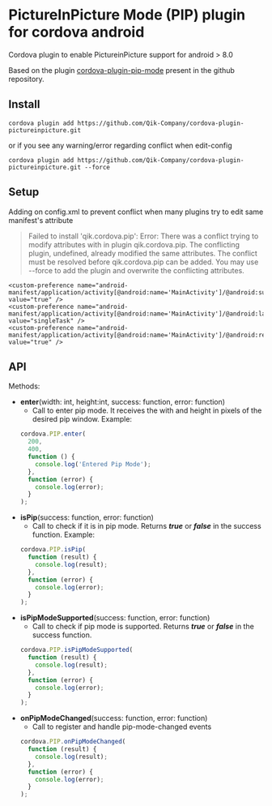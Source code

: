 # PictureInPicture Mode (PIP) plugin for cordova android

Cordova plugin to enable PictureinPicture support for android > 8.0

Based on the plugin [cordova-plugin-pip-mode](https://github.com/efoxbr/cordova-plugin-pip-mode) present in the github repository.

## Install

```
cordova plugin add https://github.com/Qik-Company/cordova-plugin-pictureinpicture.git
```

or if you see any warning/error regarding conflict when edit-config

```
cordova plugin add https://github.com/Qik-Company/cordova-plugin-pictureinpicture.git --force
```

## Setup

Adding on config.xml to prevent conflict when many plugins try to edit same manifest's attribute

> Failed to install 'qik.cordova.pip': Error: There was a conflict trying to modify attributes with <edit-config> in plugin qik.cordova.pip. The conflicting plugin, undefined, already modified the same attributes. The conflict must be resolved before qik.cordova.pip can be added. You may use --force to add the plugin and overwrite the conflicting attributes.

```
<custom-preference name="android-manifest/application/activity[@android:name='MainActivity']/@android:supportsPictureInPicture" value="true" />
<custom-preference name="android-manifest/application/activity[@android:name='MainActivity']/@android:launchMode" value="singleTask" />
<custom-preference name="android-manifest/application/activity[@android:name='MainActivity']/@android:resizeableActivity" value="true" />
```

## API

Methods:

- **enter**(width: int, height:int, success: function, error: function)
  - Call to enter pip mode. It receives the with and height in pixels of the desired pip window. Example:
  ```javascript
  cordova.PIP.enter(
    200,
    400,
    function () {
      console.log('Entered Pip Mode');
    },
    function (error) {
      console.log(error);
    }
  );
  ```
- **isPip**(success: function, error: function)
  - Call to check if it is in pip mode. Returns **_true_** or **_false_** in the success function.
    Example:
  ```javascript
  cordova.PIP.isPip(
    function (result) {
      console.log(result);
    },
    function (error) {
      console.log(error);
    }
  );
  ```
- **isPipModeSupported**(success: function, error: function)
  - Call to check if pip mode is supported. Returns **_true_** or **_false_** in the success function.
  ```javascript
  cordova.PIP.isPipModeSupported(
    function (result) {
      console.log(result);
    },
    function (error) {
      console.log(error);
    }
  );
  ```
- **onPipModeChanged**(success: function, error: function)
  - Call to register and handle pip-mode-changed events
  ```javascript
  cordova.PIP.onPipModeChanged(
    function (result) {
      console.log(result);
    },
    function (error) {
      console.log(error);
    }
  );
  ```
